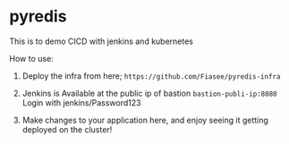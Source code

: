 # pyredis
This is to demo CICD with jenkins and kubernetes

How to use:
1. Deploy the infra from here;
```https://github.com/Fiasee/pyredis-infra```

2. Jenkins is Available at the public ip of bastion
  ```bastion-publi-ip:8080```
  Login with jenkins/Password123
  
3. Make changes to your application here, and enjoy seeing it getting deployed on the cluster!
